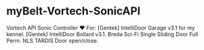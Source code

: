 # myBelt-Vortech-SonicAPI
Vortech API Sonic Controller ❤
For: 
[Gentek] IntelliDoor Garage v3.1 for my kennel.
[Gentek] IntelliDoor Bollard v3.1.
Breda Sci-Fi Single Sliding Door Full Perm.
NLS TARDIS Door open/close.
